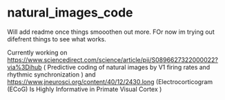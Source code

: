 # natural_images_code
 
Will add readme once things smooothen out more. FOr now im trying out difefrent things to see what works.

Currently working on https://www.sciencedirect.com/science/article/pii/S0896627322000022?via%3Dihub ( Predictive coding of natural images by V1 firing rates and rhythmic synchronization ) and  https://www.jneurosci.org/content/40/12/2430.long (Electrocorticogram (ECoG) Is Highly Informative in Primate Visual Cortex
)

